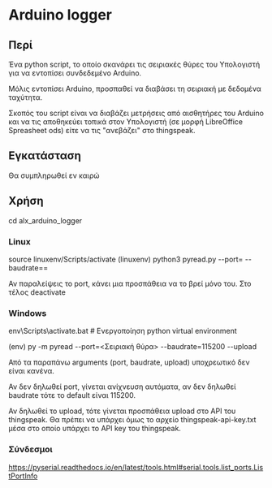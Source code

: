 # Arduino logger

## Περί

Ένα python script, το οποίο σκανάρει τις σειριακές θύρες του Υπολογιστή για να εντοπίσει συνδεδεμένο Arduino. 

Μόλις εντοπίσει Arduino, προσπαθεί να διαβάσει τη σειριακή με δεδομένα ταχύτητα.

Σκοπός του script είναι να διαβάζει μετρήσεις από αισθητήρες του Arduino και να τις αποθηκεύει τοπικά στον Υπολογιστή (σε μορφή LibreOffice Spreasheet ods) είτε να τις "ανεβάζει" στο thingspeak.

## Εγκατάσταση

Θα συμπληρωθεί εν καιρώ

## Χρήση

cd alx_arduino_logger

### Linux

source linuxenv/Scripts/activate
(linuxenv) python3 pyread.py --port=<SerialPort> --baudrate==<BaudRate>

Αν παραλείψεις το port, κάνει μια προσπάθεια να το βρεί μόνο του.
Στο τέλος deactivate

### Windows

env\Scripts\activate.bat # Ενεργοποίηση python virtual environment

(env) py -m pyread --port=<Σειριακή θύρα> --baudrate=115200 --upload

Από τα παραπάνω arguments (port, baudrate, upload) υποχρεωτικό δεν είναι κανένα.

Αν δεν δηλωθεί port, γίνεται ανίχνευση αυτόματα, αν δεν δηλωθεί baudrate τότε το default είναι 115200.

Αν δηλωθεί το upload, τότε γίνεται προσπάθεια upload στο API του thingspeak. Θα πρέπει να υπάρχει όμως το αρχείο thingspeak-api-key.txt μέσα στο οποίο υπάρχει το API key του thingspeak.


### Σύνδεσμοι

https://pyserial.readthedocs.io/en/latest/tools.html#serial.tools.list_ports.ListPortInfo
